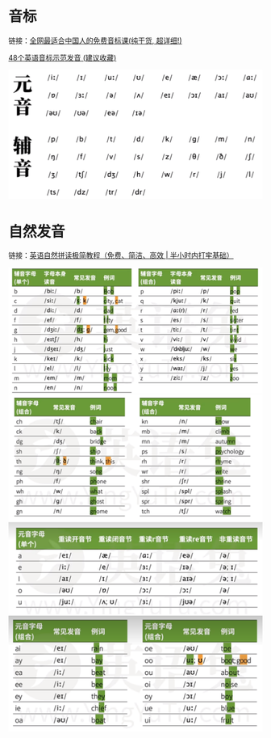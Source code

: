 # 音标
链接：[全网最适合中国人的免费音标课(纯干货, 超详细!)](https://www.bilibili.com/video/BV1iV411z7Nj/?spm_id_from=333.999.0.0&vd_source=df4393fbbe7fe2f0bf9b098879d5483c)

[48个英语音标示范发音 (建议收藏)](https://www.bilibili.com/video/BV1vi4y1C73C/?spm_id_from=333.999.0.0&vd_source=df4393fbbe7fe2f0bf9b098879d5483c)

![](./images/音标.png)

# 自然发音
链接：[英语自然拼读极简教程（免费、简洁、高效 | 半小时内打牢基础）](https://www.bilibili.com/video/BV14841117gz/?spm_id_from=333.999.0.0&vd_source=df4393fbbe7fe2f0bf9b098879d5483c)

![](./images/自然拼读-单个辅音字母.png)
![](./images/自然拼读-辅音字母组合.png)
![](./images/自然拼读-单个元音字母.png)
![](./images/自然拼读-元音字母组合.png)